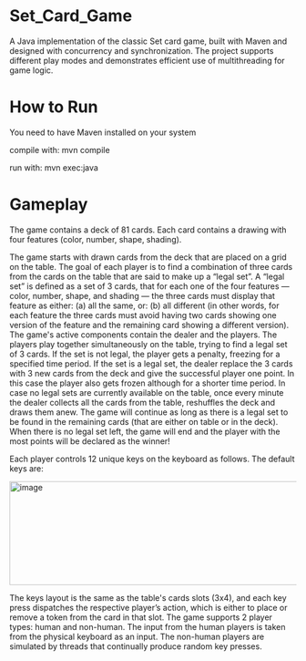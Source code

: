 # Set_Card_Game
A Java implementation of the classic Set card game, built with Maven and designed with concurrency and synchronization. The project supports different play modes and demonstrates efficient use of multithreading for game logic.
# How to Run
You need to have Maven installed on your system

compile with: mvn compile

run with: mvn exec:java

# Gameplay
The game contains a deck of 81 cards. Each card contains a drawing with four features (color,
number, shape, shading).

The game starts with drawn cards from the deck that are placed on a grid on the table.
The goal of each player is to find a combination of three cards from the cards on the table that
are said to make up a “legal set”.
A “legal set” is defined as a set of 3 cards, that for each one of the four features — color,
number, shape, and shading — the three cards must display that feature as either: (a) all the
same, or: (b) all different (in other words, for each feature the three cards must avoid having
two cards showing one version of the feature and the remaining card showing a different
version).
The game's active components contain the dealer and the players.
The players play together simultaneously on the table, trying to find a legal set of 3 cards. 
If the set is not legal, the player gets a penalty, freezing for a specified time period.
If the set is a legal set, the dealer replace the 3 cards with 3 new cards from the deck and give the successful player one point.
In this case the player also gets frozen although for a shorter time period.
In case no legal sets are currently available on the table, once every minute the dealer collects all the cards from the table, reshuffles the
deck and draws them anew.
The game will continue as long as there is a legal set to be found in the remaining cards (that are
either on table or in the deck). When there is no legal set left, the game will end and the player
with the most points will be declared as the winner!

Each player controls 12 unique keys on the keyboard as follows. The default keys are:

<img width="835" height="182" alt="image" src="https://github.com/user-attachments/assets/c7a784ad-fcac-48ea-bc18-8d3579c319e7" />

The keys layout is the same as the table's cards slots (3x4), and each key press dispatches the
respective player’s action, which is either to place or remove a token from the card in that slot.
The game supports 2 player types: human and non-human.
The input from the human players is taken from the physical keyboard as an input.
The non-human players are simulated by threads that continually produce random key presses.

